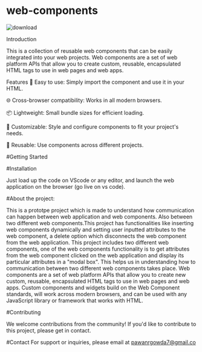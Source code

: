 # web-components

![download](https://github.com/dedsecchaos/web-components/assets/70716509/a9e21bc2-696c-4bc9-8d14-aa4cd42c95f5)


Introduction

This is a collection of reusable web components that can be easily integrated into your web projects. Web components are a set of web platform APIs that allow you to create custom, reusable, encapsulated HTML tags to use in web pages and web apps.

Features
🚀 Easy to use: Simply import the component and use it in your HTML.

🌐 Cross-browser compatibility: Works in all modern browsers.

📦 Lightweight: Small bundle sizes for efficient loading.

🎨 Customizable: Style and configure components to fit your project's needs.

🔄 Reusable: Use components across different projects.

#Getting Started

#Installation

Just load up the code on VScode or any editor, and launch the web application on the browser (go live on vs code).

#About the project:

This is a prototpe project which is made to understand how communication can happen between web application and web components.
Also between two different web components.This project has functionalities like inserting web components dynamically and setting user inputted attributes to the web component, a delete option which disconnects the web component from the web application.
This project includes two different web components, one of the web components functionality is to get attributes from the web component clicked on the web application and display its particular attributes in a "modal box". This helps us in understanding how to communication between two different web components takes place.
Web components are a set of web platform APIs that allow you to create new custom, reusable, encapsulated HTML tags to use in web pages and web apps. Custom components and widgets build on the Web Component standards, will work across modern browsers, and can be used with any JavaScript library or framework that works with HTML.

#Contributing

We welcome contributions from the community! If you'd like to contribute to this project, please get in contact.

#Contact
For support or inquiries, please email at pawanrgowda7@gmail.co
